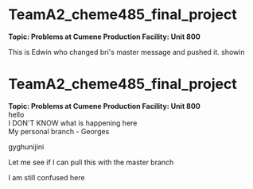 # TeamA2_cheme485_final_project
**Topic: Problems at Cumene Production Facility: Unit 800**

This is Edwin who changed bri's master message and pushed it. showin

# TeamA2_cheme485_final_project <br>
**Topic: Problems at Cumene Production Facility: Unit 800** <br>
hello<br>
I DON'T KNOW what is happening here <br>
My personal branch - Georges





gyghunijini


Let me see if I can pull this with the master branch


I am still confused here
